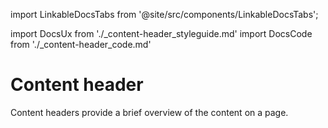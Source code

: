import LinkableDocsTabs from '@site/src/components/LinkableDocsTabs';

import DocsUx from './\_content-header_styleguide.md'
import DocsCode from './\_content-header_code.md'

# Content header
<!-- introduction start -->
Content headers provide a brief overview of the content on a page. 
<!-- introduction end -->
<LinkableDocsTabs>
  <DocsUx />
  <DocsCode />
</LinkableDocsTabs>
